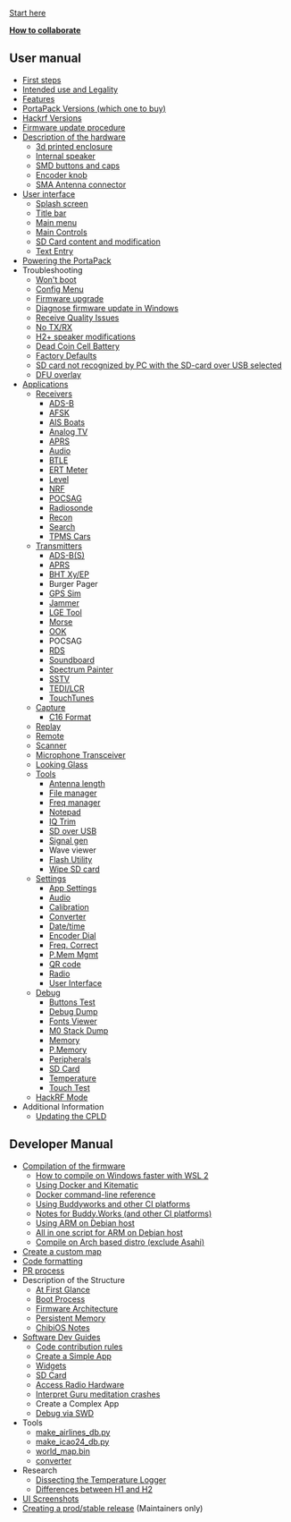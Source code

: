 [Start here](Home)

[**How to collaborate**](How-to-collaborate)
## User manual
* [First steps](First-steps)
* [Intended use and Legality](Intended-Use-and-Legality)
* [Features](Features)
* [PortaPack Versions (which one to buy)](PortaPack-Versions)
* [Hackrf Versions](Hackrf-versions)
* [Firmware update procedure](Update-firmware)
* [Description of the hardware](Hardware-overview)
  * [3d printed enclosure](H2-Enclosure)
  * [Internal speaker](Internal-speaker)
  * [SMD buttons and caps](Push-buttons-and-button-caps)
  * [Encoder knob](Encoder)
  * [SMA Antenna connector](SMA-Antenna-connector)
* [User interface](User-interface)
  * [Splash screen](Create-a-custom-splash-screen)
  * [Title bar](title-bar)
  * [Main menu](main-menu)
  * [Main Controls](Main-Controls)
  * [SD Card content and modification](SD-Card-Content)
  * [Text Entry](Text-Entry)
* [Powering the PortaPack](Powering-the-PortaPack)
* Troubleshooting
  * [Won't boot](Won't-boot)
  * [Config Menu](Config-Menu)
  * [Firmware upgrade](Update-firmware-troubleshooting)
  * [Diagnose firmware update in Windows](Diagnose-firmware-update-in-Windows)
  * [Receive Quality Issues](Help!-Im-not-receiving-anything!---Receive-Quality-Issues)
  * [No TX/RX](preamplifier-ic-replacement)
  * [H2+ speaker modifications](H2-Plus-speaker-modifications)
  * [Dead Coin Cell Battery](Dead-Coin-Cell-Battery)
  * [Factory Defaults](Factory-Defaults)
  * [SD card not recognized by PC with the SD-card over USB selected](SD-card-not-recognized-by-PC-with-the-SD-card-over-USB-selected)
  * [DFU overlay](DFU-overlay)
* [Applications](Applications)
  * [Receivers](Receivers)
    * [ADS-B](Automatic-dependent-surveillance–broadcast-(ADS-B))
    * [AFSK](AFSK)
    * [AIS Boats](AIS-Boats)
    * [Analog TV](Analog-TV-Receiver)
    * [APRS](APRS-RX)
    * [Audio](Audio-Receivers)
    * [BTLE](Bluetooth-Low-Energy-Receiver)
    * [ERT Meter](ERT)
    * [Level](Level)
    * [NRF](decoder-for-NRF24L01)
    * [POCSAG](POCSAG-Receiver)
    * [Radiosonde](Radiosonde)
    * [Recon](Recon)
    * [Search](Search)
    * [TPMS Cars](TPMS-Cars)   
  * [Transmitters](Transmitters)
    * [ADS-B(S)](ADS-B(S))
    * [APRS](APRS-TX)
    * [BHT Xy/EP](BHT)
    * Burger Pager
    * [GPS Sim](GPS-Sim)
    * [Jammer](Jammer)
    * [LGE Tool](LGE-Tool)
    * [Morse](Morse)
    * [OOK](OOK)
    * POCSAG
    * [RDS](RDS)
    * [Soundboard](Soundboard)
    * [Spectrum Painter](Spectrum-Painter)
    * [SSTV](SSTV)
    * [TEDI/LCR](LCR)
    * [TouchTunes](TouchTunes)
  * [Capture](Capture)
    * [C16 Format](C16-format)
  * [Replay](Replay)
  * [Remote](Remote)
  * [Scanner](Scanner)
  * [Microphone Transceiver](Microphone-Transceiver)
  * [Looking Glass](Looking-Glass)
  * [Tools](Tools)
    * [Antenna length](antennas)
    * [File manager](File-manager)
    * [Freq manager](Freq-manager)
    * [Notepad](Notepad)
    * [IQ Trim](IQ-trim)
    * [SD over USB](SD-Over-USB)
    * [Signal gen](Signal-Generator)
    * Wave viewer
    * [Flash Utility](Flash-Utility)
    * [Wipe SD card](Wipe-SD-Card)  
  * [Settings](Settings)
    * [App Settings](Settings#app-settings)
    * [Audio](Settings#audio)
    * [Calibration](Settings#calibration)
    * [Converter](Settings#converter)
    * [Date/time](Settings#datetime)
    * [Encoder Dial](Settings#encoder-dial)
    * [Freq. Correct](Settings#freqcorrect)
    * [P.Mem Mgmt](Settings#pmemory-mgmt)
    * [QR code](Settings#qr-code)
    * [Radio](Settings#radio)
    * [User Interface](Settings#user-interface)
  * [Debug](Debug)
    * [Buttons Test](Debug#buttons-test)
    * [Debug Dump](Debug#debug-dump)
    * [Fonts Viewer](Debug#fonts-viewer)
    * [M0 Stack Dump](Debug#m0-stack-dump)
    * [Memory](Debug#memory)
    * [P.Memory](Debug#p-memory)
    * [Peripherals](Debug#peripherals)
    * [SD Card](Debug#sd-card)
    * [Temperature](Debug#temperature)
    * [Touch Test](Debug#touch-test)
  * [HackRF Mode](HackRF)
* Additional Information
  * [Updating the CPLD](Updating-the-CPLD)
## Developer Manual
  * [Compilation of the firmware](Compile-firmware)
     * [How to compile on Windows faster with WSL 2](How-to-compile-faster-with-WSL-2)
     * [Using Docker and Kitematic](Compile-firmware#using-docker-hub-and-kitematic)
     * [Docker command-line reference](Compile-firmware#docker---command-line-reference)
     * [Using Buddyworks and other CI platforms](Compile-firmware#using-buddyworks-and-other-ci-platforms)
     * [Notes for Buddy.Works (and other CI platforms)](Compile-firmware#notes-for-buddyworks-and-other-ci-platforms)
     * [Using ARM on Debian host](Compile-firmware#using-arm-on-debian)
     * [All in one script for ARM on Debian host](Compile-firmware#all-in-one-script-for-arm-on-debian-host)
     * [Compile on Arch based distro (exclude Asahi)](Compile-on-Arch-based-distro-(exclude-Asahi))
  * [Create a custom map](Create-a-Custom-Map-with-Offline-Map-Maker)
  * [Code formatting](Code-formatting)
  * [PR process](PR-process) 
* Description of the Structure
  * [At First Glance](At-first-glance)
  * [Boot Process](Boot-Process)
  * [Firmware Architecture](Firmware-Architecture)
  * [Persistent Memory](Persistent-Memory)
  * [ChibiOS Notes](ChibiOS-Notes)
* [Software Dev Guides](Software-Dev-Guides)
  * [Code contribution rules](Code-contribution-rules)
  * [Create a Simple App](Create-a-simple-app)
  * [Widgets](Widgets)
  * [SD Card](SD-Card-(DEV))
  * [Access Radio Hardware](Access-Radio-Hardware)
  * [Interpret Guru meditation crashes](Interpret-Guru-meditation-crashes)
  * Create a Complex App
  * [Debug via SWD](Debug-via-SWD)
* Tools
  * [make_airlines_db.py](Make-airlines-db)
  * [make_icao24_db.py](Make-icao24-db)
  * [world_map.bin](World-map-generation)
  * [converter](Splash-and-other-images)
* Research
  * [Dissecting the Temperature Logger](Dissecting-the-Temperature-logger)
  * [Differences between H1 and H2](Differences-Between-H1-and-H2-models)
* [UI Screenshots](UI-Screenshots)
* [Creating a prod/stable release](Creating-a-prod-stable-release) (Maintainers only)
